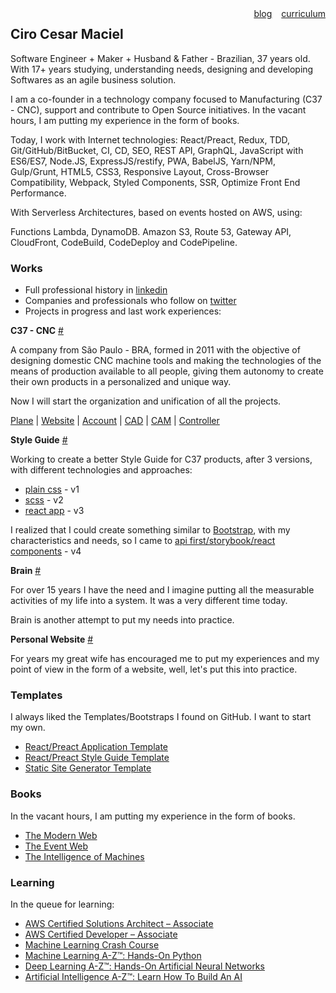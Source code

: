 <div style="text-align: right; float: right">
    <a href="/blog/">blog</a>
    &ensp;
    <a href="/docs/Ciro Cesar Maciel - Curriculum.pdf">curriculum</a>
</div>

## Ciro Cesar Maciel 

Software Engineer + Maker + Husband & Father - Brazilian, 37 years old. With 17+ years studying, understanding needs, designing and developing Softwares as an agile business solution.

I am a co-founder in a technology company focused to Manufacturing (C37 - CNC), support and contribute to Open Source initiatives. In the vacant hours, I am putting my experience in the form of books.

Today, I work with Internet technologies: React/Preact, Redux, TDD, Git/GitHub/BitBucket, CI, CD, SEO, REST API, GraphQL, JavaScript with ES6/ES7, Node.JS, ExpressJS/restify, PWA, BabelJS, Yarn/NPM, Gulp/Grunt, HTML5, CSS3, Responsive Layout, Cross-Browser Compatibility, Webpack, Styled Components, SSR, Optimize Front End Performance.

With Serverless Architectures, based on events hosted on AWS, using:

Functions Lambda, DynamoDB. Amazon S3, Route 53, Gateway API, CloudFront, CodeBuild, CodeDeploy and CodePipeline.


### Works
- Full professional history in [linkedin](https://www.linkedin.com/in/ciro-maciel/)
- Companies and professionals who follow on [twitter](https://twitter.com/cirocmaciel)
- Projects in progress and last work experiences:

**C37 - CNC** [#](https://c37.co/)

A company from São Paulo - BRA, formed in 2011 with the objective of designing domestic CNC machine tools and making the technologies of the means of production available to all people, giving them autonomy to create their own products in a personalized and unique way.

Now I will start the organization and unification of all the projects.

[Plane](https://github.com/c37/plane) | [Website](https://github.com/c37/website) | [Account](https://account.c37.co/) | [CAD](https://cad.c37.co/) | [CAM](https://cam.c37.co/) | [Controller](https://controller.c37.co/)

**Style Guide** [#](http://style.ciro-maciel.me/)

Working to create a better Style Guide for C37 products, after 3 versions, with different technologies and approaches:
 
 - [plain css](https://github.com/ciro-maciel/style-guide/tree/v1) - v1
 - [scss](https://github.com/ciro-maciel/style-guide/tree/v2) - v2
 - [react app](https://github.com/ciro-maciel/style-guide/tree/v3) - v3

I realized that I could create something similar to [Bootstrap](https://getbootstrap.com/), with my characteristics and needs, so I came to [api first/storybook/react components](https://github.com/ciro-maciel/style-guide/tree/v4) - v4


**Brain** [#](https://brain.ciro-maciel.me/)

For over 15 years I have the need and I imagine putting all the measurable activities of my life into a system. It was a very different time today.

Brain is another attempt to put my needs into practice.



**Personal Website** [#](https://github.com/ciro-maciel/website)

For years my great wife has encouraged me to put my experiences and my point of view in the form of a website, well, let's put this into practice.

### Templates

I always liked the Templates/Bootstraps I found on GitHub. I want to start my own.

- [React/Preact Application Template](https://github.com/ciro-maciel/template-app-react)
- [React/Preact Style Guide Template](https://github.com/ciro-maciel/template-style-react)
- [Static Site Generator Template](https://github.com/ciro-maciel/template-app-html)

### Books

In the vacant hours, I am putting my experience in the form of books.

- [The Modern Web](https://github.com/ciro-maciel/book-the-modern-web)
- [The Event Web](https://github.com/ciro-maciel/book-the-event-web)
- [The Intelligence of Machines](https://github.com/ciro-maciel/book-the-intelligence-of-machines)

### Learning
In the queue for learning:

- [AWS Certified Solutions Architect – Associate
](https://aws.amazon.com/pt/certification/certified-solutions-architect-associate/)
- [AWS Certified Developer – Associate](https://aws.amazon.com/pt/certification/certified-developer-associate/)
- [Machine Learning Crash Course](https://developers.google.com/machine-learning/crash-course/)
- [Machine Learning A-Z™: Hands-On Python](https://www.udemy.com/machinelearning/)
- [Deep Learning A-Z™: Hands-On Artificial Neural Networks
](https://www.udemy.com/deeplearning/)
- [Artificial Intelligence A-Z™: Learn How To Build An AI](https://www.udemy.com/artificial-intelligence-az/)
